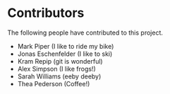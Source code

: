 # Contributors

The following people have contributed to this project.

* Mark Piper (I like to ride my bike)
* Jonas Eschenfelder (I like to ski)
* Kram Repip (git is wonderful)
* Alex Simpson (I like frogs!)
* Sarah Williams (eeby deeby)
* Thea Pederson (Coffee!)
